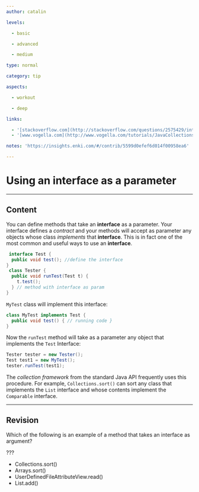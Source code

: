 ```yaml
---
author: catalin

levels:

  - basic

  - advanced

  - medium

type: normal

category: tip

aspects:

  - workout

  - deep

links:

  - '[stackoverflow.com](http://stackoverflow.com/questions/2575429/interface-as-a-method-parameter-in-java){website}'
  - '[www.vogella.com](http://www.vogella.com/tutorials/JavaCollections/article.html#collectionssort){website}'

notes: 'https://insights.enki.com/#/contrib/5599d0efef6d014f00958ea6'

---
```


# Using an interface as a parameter

---
## Content

You can define methods that take an **interface** as a parameter. Your interface defines a *contract* and your methods will accept as parameter any objects whose class *implements* that **interface**. This is in fact one of the most common and useful ways to use an **interface**.

```java
 interface Test {
  public void test(); //define the interface
}
 class Tester {
  public void runTest(Test t) {
    t.test(); 
  } // method with interface as param
}
```
`MyTest` class will implement this interface:

```java
class MyTest implements Test {
  public void test() { // running code }
}
```

Now the `runTest` method will take as a parameter any object that implements the `Test` Interface:
```java
Tester tester = new Tester();
Test test1 = new MyTest();
tester.runTest(test1);
```
The *collection framework* from the standard Java API frequently uses this procedure. For example, `Collections.sort()` can sort any class that implements the `List` interface and whose contents implement the `Comparable` interface.

---
## Revision

Which of the following is an example of a method that takes an interface as argument?

???

* Collections.sort()
* Arrays.sort()
* UserDefinedFileAttributeView.read() 
* List.add()

